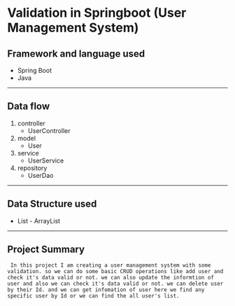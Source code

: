 # Validation in Springboot (User Management System)

## Framework and language used
* Spring Boot
* Java 
---

## Data flow
1. controller
   * UserController
2. model
   * User
3. service 
   * UserService
4. repository
   * UserDao
---

## Data Structure used
* List - ArrayList
---

## Project Summary
``` In this project I am creating a user management system with some validation. so we can do some basic CRUD operations like add user and check it's data valid or not. we can also update the informtion of user and also we can check it's data valid or not. we can delete user by their Id. and we can get infomation of user here we find any specific user by Id or we can find the all user's list.```



